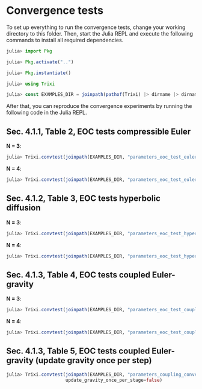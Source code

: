 # Convergence tests

To set up everything to run the convergence tests, change your working directory to this folder.
Then, start the Julia REPL and execute the following commands to install all required
dependencies.
```julia
julia> import Pkg

julia> Pkg.activate("..")

julia> Pkg.instantiate()

julia> using Trixi

julia> const EXAMPLES_DIR = joinpath(pathof(Trixi) |> dirname |> dirname, "examples", "paper-self-gravitating-gas-dynamics")
```
After that, you can reproduce the convergence experiments by running the following code in the Julia REPL.


## Sec. 4.1.1, Table 2, EOC tests compressible Euler

**N = 3**:
```julia
julia> Trixi.convtest(joinpath(EXAMPLES_DIR, "parameters_eoc_test_euler.toml"), 4)
```

**N = 4**:
```julia
julia> Trixi.convtest(joinpath(EXAMPLES_DIR, "parameters_eoc_test_euler.toml"), 4, N=4)
```


## Sec. 4.1.2, Table 3, EOC tests hyperbolic diffusion

**N = 3**:
```julia
julia> Trixi.convtest(joinpath(EXAMPLES_DIR, "parameters_eoc_test_hyperbolic_diffusion.toml"), 4)
```

**N = 4**:
```julia
julia> Trixi.convtest(joinpath(EXAMPLES_DIR, "parameters_eoc_test_hyperbolic_diffusion.toml"), 4, N=4)
```


## Sec. 4.1.3, Table 4, EOC tests coupled Euler-gravity

**N = 3**:
```julia
julia> Trixi.convtest(joinpath(EXAMPLES_DIR, "parameters_eoc_test_coupled_euler_gravity.toml"), 4)
```

**N = 4**:
```julia
julia> Trixi.convtest(joinpath(EXAMPLES_DIR, "parameters_eoc_test_coupled_euler_gravity.toml"), 4, N=4)
```

## Sec. 4.1.3, Table 5, EOC tests coupled Euler-gravity (update gravity once per step)

```julia
julia> Trixi.convtest(joinpath(EXAMPLES_DIR, "parameters_coupling_convergence_test.toml"), 4,
                      update_gravity_once_per_stage=false)
```
